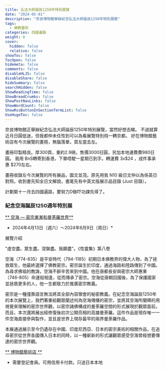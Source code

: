```yaml
---
title: 弘法大師誕辰1250年特別展覽
date: "2024-05-01"
description: "奈良博物館舉辦紀念弘法大師誕辰1250年特別展覽"
tags:
  - 佛教藝術
categories: 四國遍路
weight: 0
cover:
  hidden: false
  relative: false
showToc: false
TocOpen: false
hidemeta: false
comments: false
disableHLJS: false
disableShare: false
hideSummary: false
searchHidden: false
ShowReadingTime: false
ShowBreadCrumbs: false
ShowPostNavLinks: false
ShowWordCount: false
ShowRssButtonInSectionTermList: false
UseHugoToc: false
---
```

奈良博物館正舉辦紀念弘法大師誕辰1250年特別展覽，當然好想去睇。
不過就算近月日圓低迷，但我都仲未任性到可以為看展覽特別飛一轉京都。
好在博物館藝術店有今次展覽的畫冊，無腦落單，買左當去左。

畫冊印製精良。厚300頁，重約2.9磅。售價3000日圓，另加本地運費費980日圓。
我用 BnS轉寄到香港，下單唔駛一星期已到手。轉運費 3x$24 ，成件事承惠 $270左右。

畫冊收錄左今次展覽的所有展品，圖文並茂。原先用我 N10 級日文仲以為係英日對照。收到書先知全日文解說，書尾先有中英文版展示品目錄 (Just 目錄）。

計劃緊十一月去四國遍路，要努力D做吓功課先得了。

### 紀念空海誕辰1250週年特別展

[** 空海 ― 密宗東漸和曼荼羅世界**](https://www.narahaku.go.jp/chinese/exhibition/special/202404_kukai/) 
* 2024年4月13日（週六）～2024年6月9日（周日）*


展覽介紹

"虛空盡。眾生盡。涅槃盡。我願盡"。《性靈集》第八卷 

空海（774-835）是平安時代（794-1185）初期日本佛教界的偉大人物，為了拯救眾生，他最終選擇了佛教密宗。密宗誕生於印度，通過海路和陸路傳到了中國。為尋求佛祖的教誨，空海不辭辛苦來到中國。他在唐都長安與密宗大師惠果（746-805）命運般相逢，從而傳承了密宗。空海從唐朝回國後，為了保護國家並拯救更多的人，他一生都致力於推廣密宗教義。

密宗是一種僅靠語言無法將其全部內容領會的秘密教義。在紀念空海誕辰1250年的本次展覽上，我們著重給觀眾闡述何為空海傳播的密宗，並將其空海所闡釋的用視覺來理解的密宗世界觀，以密宗諸佛構成的曼荼羅空間的形式展現於觀眾面前。而且，本次還將展出經修復後初次公開亮相的高雄曼荼羅。這件作品是現存唯一一件空海直接參與製作，並且是世界上現存最早的兩界曼荼羅作品。

本展通過展示至今仍遺存在中國、印度尼西亞、日本的密宗美術的相關作品，在追尋密宗從世界各國傳入日本的同時，以一種嶄新的形式讓觀眾感受空海曾經想要傳達的密宗世界觀。


[** 博物館藝術店 **](https://narahaku-netshop.com/)

* 需要登記會員。可用信用卡付款。只送日本本地

